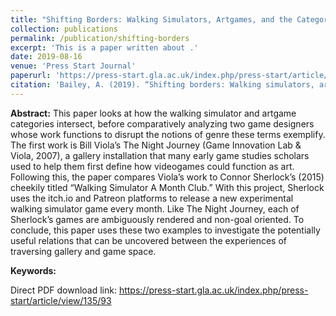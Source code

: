 ```yaml
---
title: "Shifting Borders: Walking Simulators, Artgames, and the Categorical Compulsion of Gaming Discourse"
collection: publications
permalink: /publication/shifting-borders
excerpt: 'This is a paper written about .'
date: 2019-08-16
venue: 'Press Start Journal'
paperurl: 'https://press-start.gla.ac.uk/index.php/press-start/article/view/135'
citation: 'Bailey, A. (2019). “Shifting borders: Walking simulators, artgames, and the categorical compulsion of gaming discourse.” <i>Press Start Journal</i>, The University of Glasgow.'
---
```


<b>Abstract:</b> This paper looks at how the walking simulator and artgame categories intersect, before comparatively analyzing two game designers whose work functions to disrupt the notions of genre these terms exemplify. The first work is Bill Viola’s The Night Journey (Game Innovation Lab & Viola, 2007), a gallery installation that many early game studies scholars used to help them first define how videogames could function as art. Following this, the paper compares Viola’s work to Connor Sherlock’s (2015) cheekily titled “Walking Simulator A Month Club.” With this project, Sherlock uses the itch.io and Patreon platforms to release a new experimental walking simulator game every month. Like The Night Journey, each of Sherlock’s games are ambiguously rendered and non-goal oriented. To conclude, this paper uses these two examples to investigate the potentially useful relations that can be uncovered between the experiences of traversing gallery and game space.

<b>Keywords:</b> 

Direct PDF download link: https://press-start.gla.ac.uk/index.php/press-start/article/view/135/93 

